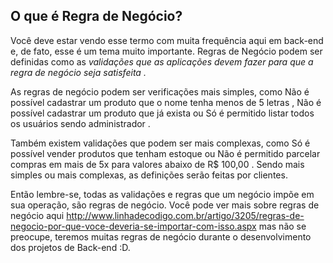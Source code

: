 ## O que é Regra de Negócio?

Você deve estar vendo esse termo com muita frequência aqui em back-end e, de fato, esse é um tema muito importante. Regras de Negócio podem ser definidas como as *validações que as aplicações devem fazer para que a regra de negócio seja satisfeita .*

As regras de negócio podem ser verificações mais simples, como Não é possível cadastrar um produto que o nome tenha menos de 5 letras , Não é possível cadastrar um produto que já exista ou Só é permitido listar todos os usuários sendo administrador .

Também existem validações que podem ser mais complexas, como Só é possível vender produtos que tenham estoque ou Não é permitido parcelar compras em mais de 5x para valores abaixo de R$ 100,00 . Sendo mais simples ou mais complexas, as definições serão feitas por clientes.

Então lembre-se, todas as validações e regras que um negócio impõe em sua operação, são regras de negócio. Você pode ver mais sobre regras de negócio aqui http://www.linhadecodigo.com.br/artigo/3205/regras-de-negocio-por-que-voce-deveria-se-importar-com-isso.aspx mas não se preocupe, teremos muitas regras de negócio durante o desenvolvimento dos projetos de Back-end :D.
